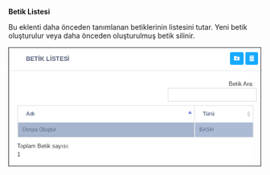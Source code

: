 **Betik Listesi**

Bu eklenti daha önceden tanımlanan betiklerinin listesini tutar. Yeni betik oluşturulur veya daha önceden oluşturulmuş betik silinir. 

![Betik Listesi](../images/betik/betik_listesi.png)

